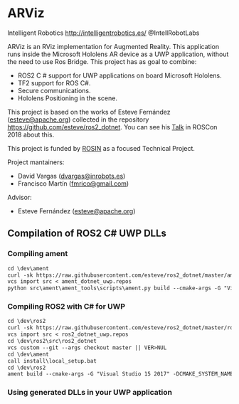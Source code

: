 # ARViz

Intelligent Robotics http://intelligentrobotics.es/ @IntellRobotLabs 

ARViz is an RViz implementation for Augmented Reality. This application runs inside the Microsoft Hololens AR device as a UWP application, without the need to use Ros Bridge. This project has as goal to combine:

* ROS2 C # support for UWP applications on board Microsoft Hololens.
* TF2 support for ROS C#.
* Secure communications.
* Hololens Positioning in the scene.

This project is based on the works of Esteve Fernández (esteve@apache.org) collected in the repository https://github.com/esteve/ros2_dotnet. You can see his [Talk](https://vimeo.com/293302046) in ROSCon 2018 about this.

This project is funded by [ROSIN](http://rosin-project.eu/) as a focused Technical Project.

Project mantainers:
* David Vargas (dvargas@inrobots.es)
* Francisco Martín (fmrico@gmail.com)

Advisor:
* Esteve Fernández (esteve@apache.org)

## Compilation of ROS2 C# UWP DLLs

### Compiling ament 

```md \dev\ament\src
cd \dev\ament
curl -sk https://raw.githubusercontent.com/esteve/ros2_dotnet/master/ament_dotnet_uwp.repos -o ament_dotnet_uwp.repos
vcs import src < ament_dotnet_uwp.repos
python src\ament\ament_tools\scripts\ament.py build --cmake-args -G "Visual Studio 15 2017 Win64" --
```

### Compiling ROS2 with C# for UWP 

```md \dev\ros2\src
cd \dev\ros2
curl -sk https://raw.githubusercontent.com/esteve/ros2_dotnet/master/ros2_dotnet_uwp.repos -o ros2_dotnet_uwp.repos
vcs import src < ros2_dotnet_uwp.repos
cd \dev\ros2\src\ros2_dotnet
vcs custom --git --args checkout master || VER>NUL
cd \dev\ament
call install\local_setup.bat
cd \dev\ros2
ament build --cmake-args -G "Visual Studio 15 2017" -DCMAKE_SYSTEM_NAME=WindowsStore -DCMAKE_SYSTEM_VERSION=10.0.14393 -DTHIRDPARTY=ON -DINSTALL_EXAMPLES=OFF -DCMAKE_FIND_ROOT_PATH="\dev\ament\install;\dev\ros2\install" 
```

### Using generated DLLs in your UWP application


